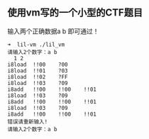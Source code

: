 ## 使用vm写的一个小型的CTF题目

输入两个正确数据a b 即可通过！

```
➜  lil-vm ./lil_vm
请输入2个数字：a b 
  1 2
i8load  !!00    ?00
i8load  !!01    ?03
i8load  !!02    ?FF
i8load  !!03    ?09
i8add   !!00    !!00    !!01
i8load  !!03    ?09
i8add   !!00    !!00    !!01
i8load  !!03    ?09
i8add   !!00    !!00    !!01
错误请重新输入!
请输入2个数字：a b 
```


